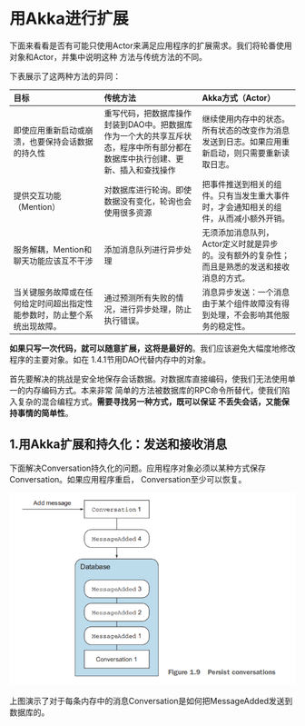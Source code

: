 用Akka进行扩展
===================================================================================
下面来看看是否有可能只使用Actor来满足应用程序的扩展需求。我们将轮番使用对象和Actor，并集中说明这种
方法与传统方法的不同。

下表展示了这两种方法的异同：

| 目标 | 传统方法 | Akka方式（Actor）|
|:-------|:-----------|:-------------------------|
| 即使应用重新启动或崩溃，也要保持会话数据的持久性 | 重写代码，把数据库操作封装到DAO中。把数据库作为一个大的共享互斥状态，程序中所有部分都在数据库中执行创建、更新、插入和查找操作 | 继续使用内存中的状态。所有状态的改变作为消息发送到日志。如果应用重新启动，则只需要重新读取日志。 |
| 提供交互功能（Mention）| 对数据库进行轮询。即使数据没有变化，轮询也会使用很多资源 | 把事件推送到相关的组件。只有当发生重大事件时，才会通知相关的组件，从而减小额外开销。|
| 服务解耦，Mention和聊天功能应该互不干涉 | 添加消息队列进行异步处理 | 无须添加消息队列，Actor定义时就是异步的。没有额外的复杂性；而且是熟悉的发送和接收消息的方式。|
| 当关键服务故障或在任何给定时间超出指定性能参数时，防止整个系统出现故障。| 通过预测所有失败的情况，进行异步处理，防止执行错误。| 消息异步发送：一个消息由于某个组件故障没有得到处理，不会影响其他服务的稳定性。 |

**如果只写一次代码，就可以随意扩展，这将是最好的**。我们应该避免大幅度地修改程序的主要对象。如在
1.4.1节用DAO代替内存中的对象。

首先要解决的挑战是安全地保存会话数据。对数据库直接编码，使我们无法使用单一的内存编码方式。本来非常
简单的方法被数据库的RPC命令所替代，使我们陷入复杂的混合编程方式。**需要寻找另一种方式，既可以保证
不丢失会话，又能保持事情的简单性**。

## 1.用Akka扩展和持久化：发送和接收消息
下面解决Conversation持久化的问题。应用程序对象必须以某种方式保存Conversation。如果应用程序重启，
Conversation至少可以恢复。

![会话持久化](img/1.png)

上图演示了对于每条内存中的消息Conversation是如何把MessageAdded发送到数据库的。


